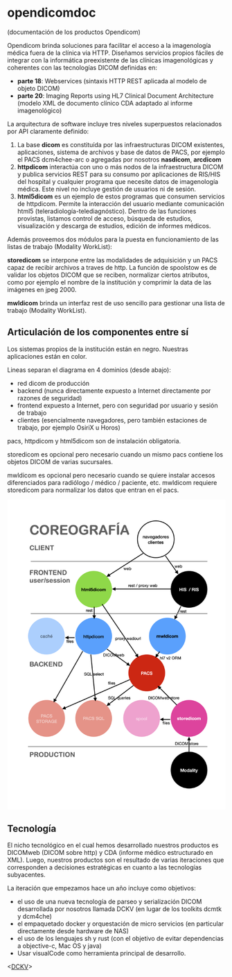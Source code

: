 # opendicomdoc
(documentación de los productos Opendicom)

Opendicom brinda soluciones para facilitar el acceso a la imagenología médica fuera de la clínica via HTTP. Diseñamos servicios propios fáciles de integrar con la informática preexistente de las clínicas imagenológicas y coherentes con las tecnologías DICOM definidas en: 

- **parte 18**: Webservices (sintaxis HTTP REST aplicada al modelo de objeto DICOM)
- **parte 20**: Imaging Reports using HL7 Clinical Document Architecture (modelo XML de documento clínico CDA adaptado al informe imagenológico)

La arquitectura de software incluye tres niveles superpuestos relacionados por API claramente definido:

1. La base **dicom** es constituída por las infraestructuras DICOM existentes, aplicaciones, sistema de archivos y base de datos de PACS, por ejemplo el PACS dcm4chee-arc o agregadas por nosotros **nasdicom**, **arcdicom**
2. **httpdicom** interactúa con uno o más nodos de la infraestructura DICOM y publica servicios REST para su consumo por aplicaciones de RIS/HIS del hospital y cualquier programa que necesite datos de imagenología médica. Este nivel no incluye gestión de usuarios ni de sesión.
3. **html5dicom** es un ejemplo de estos programas que consumen servicios de httpdicom. Permite la interacción del usuario mediante comunicación html5 (teleradiología-telediagnóstico). Dentro de las funciones provistas, listamos control de acceso, búsqueda de estudios, visualización y descarga de estudios, edición de informes médicos.                                                                                                                                                                                                             

Además proveemos dos módulos para la puesta en funcionamiento de las listas de trabajo (Modality WorkList):

**storedicom** se interpone entre las modalidades de adquisición y un PACS capaz de recibir archivos a traves de http. La función de spoolstow es de validar los objetos DICOM que se reciben, normalizar ciertos atributos, como por ejemplo el nombre de la institución y comprimir la data de las imágenes en jpeg 2000.

**mwldicom** brinda un interfaz rest de uso sencillo para gestionar una lista de trabajo (Modality WorkList).                                                                                                                                                                                                          


## Articulación de los componentes entre sí

Los sistemas propios de la institución están en negro. Nuestras aplicaciones están en color.

Lineas separan el diagrama en 4 dominios (desde abajo):

- red dicom de producción 
- backend (nunca directamente expuesto a Internet directamente por razones de seguridad)
- frontend expuesto a Internet, pero con seguridad por usuario y sesión de trabajo
- clientes (esencialmente navegadores, pero también estaciones de trabajo, por ejemplo OsiriX u Horos)

pacs, httpdicom y html5dicom son de instalación obligatoria. 

storedicom es opcional pero necesario cuando un mismo pacs contiene los objetos DICOM de varias sucursales.

mwldicom es opcional pero necesario cuando se quiere instalar accesos diferenciados para radiólogo / médico / paciente, etc. mwldicom requiere storedicom para normalizar los datos que entran en el pacs.

![coreografía](coreografia.png)


## Tecnología

El nicho tecnológico en el cual hemos desarrollado nuestros productos es DICOMweb (DICOM sobre http) y CDA (informe médico estructurado en XML). Luego, nuestros productos son el resultado de varias iteraciones que corresponden a decisiones estratégicas en cuanto a las tecnologías subyacentes.

La iteración que empezamos hace un año incluye como objetivos:
- el uso de una nueva tecnología de parseo y serialización DICOM desarrollada por nosotros llamada DCKV (en lugar de los toolkits dcmtk y dcm4che)
- el empaquetado docker y orquestación de micro servicios (en particular directamente desde hardware de NAS)
- el uso de los lenguajes sh y rust (con el objetivo de evitar dependencias a objective-c, Mac OS y java)
- Usar visualCode como herramienta principal de desarrollo.

<[DCKV](https://github.com/opendicom/opendicomdoc/tree/master/1.Contextualized%20key-values)>



